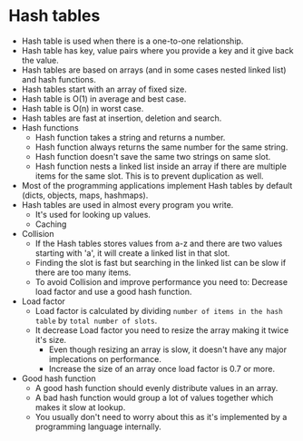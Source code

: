 Hash tables
===

- Hash table is used when there is a one-to-one relationship.
- Hash table has key, value pairs where you provide a key and it give back the value.
- Hash tables are based on arrays (and in some cases nested linked list) and hash functions.
- Hash tables start with an array of fixed size.
- Hash table is O(1) in average and best case.
- Hash table is O(n) in worst case.
- Hash tables are fast at insertion, deletion and search.
- Hash functions
  - Hash function takes a string and returns a number.
  - Hash function always returns the same number for the same string.
  - Hash function doesn't save the same two strings on same slot.
  - Hash function nests a linked list inside an array if there are multiple items for the same slot. This is to prevent duplication as well.
- Most of the programming applications implement Hash tables by default (dicts, objects, maps, hashmaps).
- Hash tables are used in almost every program you write.
  - It's used for looking up values.
  - Caching
- Collision
  - If the Hash tables stores values from a-z and there are two values starting with 'a', it will create a linked list in that slot.
  - Finding the slot is fast but searching in the linked list can be slow if there are too many items.
  - To avoid Collision and improve performance you need to: Decrease load factor and use a good hash function.
- Load factor
  - Load factor is calculated by dividing `number of items in the hash table` by `total number of slots`.
  - It decrease Load factor you need to resize the array making it twice it's size.
    - Even though resizing an array is slow, it doesn't have any major implecations on performance.
    - Increase the size of an array once load factor is 0.7 or more.
- Good hash function
  - A good hash function should evenly distribute values in an array.
  - A bad hash function would group a lot of values together which makes it slow at lookup.
  - You usually don't need to worry about this as it's implemented by a programming language internally.
